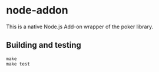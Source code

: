 # node-addon

This is a native Node.js Add-on wrapper of the poker library.

## Building and testing
```
make
make test
```

